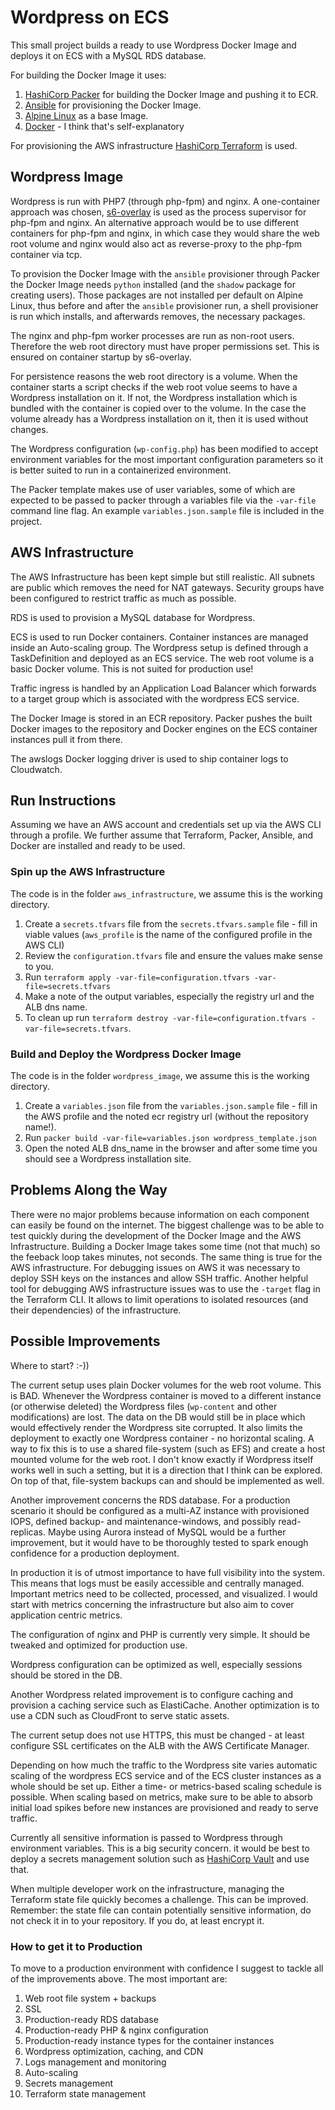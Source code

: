 # Wordpress on ECS

This small project builds a ready to use Wordpress Docker Image and deploys it on ECS with a MySQL RDS database.

For building the Docker Image it uses:
  1. [HashiCorp Packer](https://www.packer.io/) for building the Docker Image and pushing it to ECR.
  2. [Ansible](https://www.ansible.com/) for provisioning the Docker Image.
  3. [Alpine Linux](https://alpinelinux.org/) as a base Image.
  4. [Docker](https://www.docker.com/) - I think that's self-explanatory

For provisioning the AWS infrastructure [HashiCorp Terraform](https://www.terraform.io/) is used.

## Wordpress Image

Wordpress is run with PHP7 (through php-fpm) and nginx. A one-container approach was chosen, [s6-overlay](https://github.com/just-containers/s6-overlay) is used as the process supervisor for php-fpm and nginx. An alternative approach would be to use different containers for php-fpm and nginx, in which case they would share the web root volume and nginx would also act as reverse-proxy to the php-fpm container via tcp.

To provision the Docker Image with the `ansible` provisioner through Packer the Docker Image needs `python` installed (and the `shadow` package for creating users). Those packages are not installed per default on Alpine Linux, thus before and after the `ansible` provisioner run, a shell provisioner is run which installs, and afterwards removes, the necessary packages.

The nginx and php-fpm worker processes are run as non-root users. Therefore the web root directory must have proper permissions set. This is ensured on container startup by s6-overlay.

For persistence reasons the web root directory is a volume. When the container starts a script checks if the web root volue seems to have a Wordpress installation on it. If not, the Wordpress installation which is bundled with the container is copied over to the volume. In the case the volume already has a Wordpress installation on it, then it is used without changes.

The Wordpress configuration (`wp-config.php`) has been modified to accept environment variables for the most important configuration parameters so it is better suited to run in a containerized environment.

The Packer template makes use of user variables, some of which are expected to be passed to packer through a variables file via the `-var-file` command line flag. An example `variables.json.sample` file is included in the project.

## AWS Infrastructure

The AWS Infrastructure has been kept simple but still realistic. All subnets are public which removes the need for NAT gateways. Security groups have been configured to restrict traffic as much as possible.

RDS is used to provision a MySQL database for Wordpress.

ECS is used to run Docker containers. Container instances are managed inside an Auto-scaling group.
The Wordpress setup is defined through a TaskDefinition and deployed as an ECS service. The web root volume is a basic Docker volume. This is not suited for production use!

Traffic ingress is handled by an Application Load Balancer which forwards to a target group which is associated with the wordpress ECS service.

The Docker Image is stored in an ECR repository. Packer pushes the built Docker images to the repository and Docker engines on the ECS container instances pull it from there.

The awslogs Docker logging driver is used to ship container logs to Cloudwatch.

## Run Instructions

Assuming we have an AWS account and credentials set up via the AWS CLI through a profile.
We further assume that Terraform, Packer, Ansible, and Docker are installed and ready to be used.

### Spin up the AWS Infrastructure
The code is in the folder `aws_infrastructure`, we assume this is the working directory.

1. Create a `secrets.tfvars` file from the `secrets.tfvars.sample` file - fill in viable values (`aws_profile` is the name of the configured profile in the AWS CLI)
2. Review the `configuration.tfvars` file and ensure the values make sense to you.
3. Run `terraform apply -var-file=configuration.tfvars -var-file=secrets.tfvars`
4. Make a note of the output variables, especially the registry url and the ALB dns name.
5. To clean up run `terraform destroy -var-file=configuration.tfvars -var-file=secrets.tfvars`.

### Build and Deploy the Wordpress Docker Image
The code is in the folder `wordpress_image`, we assume this is the working directory.

1. Create a `variables.json` file from the `variables.json.sample` file - fill in the AWS profile and the noted ecr registry url (without the repository name!).
2. Run `packer build -var-file=variables.json wordpress_template.json`
3. Open the noted ALB dns_name in the browser and after some time you should see a Wordpress installation site.

## Problems Along the Way

There were no major problems because information on each component can easily be found on the internet. The biggest challenge was to be able to test quickly during the development of the Docker Image and the AWS Infrastructure. Building a Docker Image takes some time (not that much) so the feeback loop takes minutes, not seconds. The same thing is true for the AWS infrastructure.
For debugging issues on AWS it was necessary to deploy SSH keys on the instances and allow SSH traffic. Another helpful tool for debugging AWS infrastructure issues was to use the `-target` flag in the Terraform CLI. It allows to limit operations to isolated resources (and their dependencies) of the infrastructure.

## Possible Improvements

Where to start? :-))

The current setup uses plain Docker volumes for the web root volume. This is BAD. Whenever the Wordpress container is moved to a different instance (or otherwise deleted) the Wordpress files (`wp-content` and other modifications) are lost. The data on the DB would still be in place which would effectively render the Wordpress site corrupted. It also limits the deployment to exactly one Wordpress container - no horizontal scaling. A way to fix this is to use a shared file-system (such as EFS) and create a host mounted volume for the web root. I don't know exactly if Wordpress itself works well in such a setting, but it is a direction that I think can be explored. On top of that, file-system backups can and should be implemented as well.

Another improvement concerns the RDS database. For a production scenario it should be configured as a multi-AZ instance with provisioned IOPS, defined backup- and maintenance-windows, and possibly read-replicas. Maybe using Aurora instead of MySQL would be a further improvement, but it would have to be thoroughly tested to spark enough confidence for a production deployment.

In production it is of utmost importance to have full visibility into the system. This means that logs must be easily accessible and centrally managed. Important metrics need to be collected, processed, and visualized. I would start with metrics concerning the infrastructure but also aim to cover application centric metrics.

The configuration of nginx and PHP is currently very simple. It should be tweaked and optimized for production use.

Wordpress configuration can be optimized as well, especially sessions should be stored in the DB.

Another Wordpress related improvement is to configure caching and provision a caching service such as ElastiCache. Another optimization is to use a CDN such as CloudFront to serve static assets.

The current setup does not use HTTPS, this must be changed - at least configure SSL certificates on the ALB with the AWS Certificate Manager.

Depending on how much the traffic to the Wordpress site varies automatic scaling of the wordpress ECS service and of the ECS cluster instances as a whole should be set up. Either a time- or metrics-based scaling schedule is possible. When scaling based on metrics, make sure to be able to absorb initial load spikes before new instances are provisioned and ready to serve traffic.

Currently all sensitive information is passed to Wordpress through environment variables. This is a big security concern. it would be best to deploy a secrets management solution such as [HashiCorp Vault](https://www.vaultproject.io/) and use that.

When multiple developer work on the infrastructure, managing the Terraform state file quickly becomes a challenge. This can be improved. Remember: the state file can contain potentially sensitive information, do not check it in to your repository. If you do, at least encrypt it.

### How to get it to Production

To move to a production environment with confidence I suggest to tackle all of the improvements above.
The most important are:
1. Web root file system + backups
2. SSL
3. Production-ready RDS database
4. Production-ready PHP & nginx configuration
5. Production-ready instance types for the container instances
6. Wordpress optimization, caching, and CDN
7. Logs management and monitoring
8. Auto-scaling
9. Secrets management
10. Terraform state management
